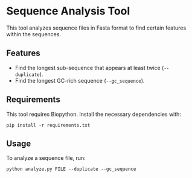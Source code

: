 # Sequence Analysis Tool

This tool analyzes sequence files in Fasta format to find certain features within the sequences.

## Features

- Find the longest sub-sequence that appears at least twice (`--duplicate`).
- Find the longest GC-rich sequence (`--gc_sequence`).

## Requirements

This tool requires Biopython. Install the necessary dependencies with:

```
pip install -r requirements.txt

```

## Usage

To analyze a sequence file, run:

```
python analyze.py FILE --duplicate --gc_sequence

```


